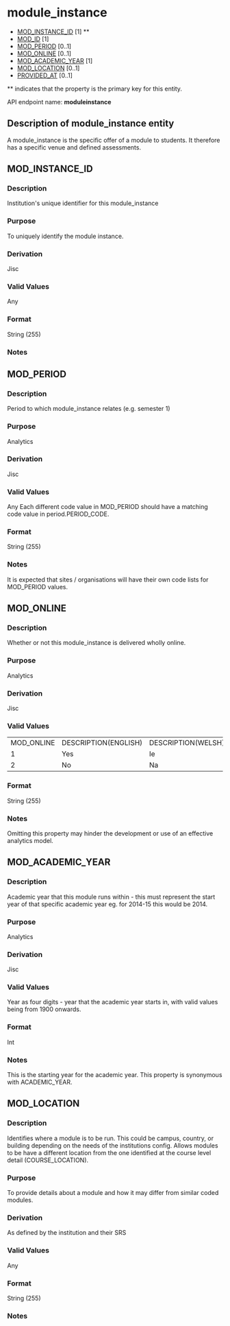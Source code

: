 # module_instance
* [MOD_INSTANCE_ID](#mod_instance_id) [1] **
* [MOD_ID](module.md#mod_id) [1]
* [MOD_PERIOD](#mod_period) [0..1]
* [MOD_ONLINE](#mod_online) [0..1]
* [MOD_ACADEMIC_YEAR](#mod_academic_year) [1]
* [MOD_LOCATION](#mod_location) [0..1]
* [PROVIDED_AT](assessment_instance.md#provided_at) [0..1]

\** indicates that the property is the primary key for this entity.

API endpoint name: **moduleinstance**

## Description of module_instance entity
A module_instance is the specific offer of a module to students. It therefore has a specific venue and defined assessments.

## MOD_INSTANCE_ID
### Description
Institution's unique identifier for this module_instance

### Purpose
To uniquely identify the module instance.

### Derivation
Jisc

### Valid Values
Any

### Format
String (255)

### Notes


## MOD_PERIOD
### Description
Period to which module_instance relates (e.g. semester 1)

### Purpose
Analytics

### Derivation
Jisc

### Valid Values
Any
Each different code value in MOD_PERIOD should have a matching code value in period.PERIOD_CODE.

### Format
String (255)

### Notes
It is expected that sites / organisations will have their own code lists for MOD_PERIOD values.

## MOD_ONLINE
### Description
Whether or not this module_instance is delivered wholly online.

### Purpose
Analytics

### Derivation
Jisc

### Valid Values
<table>
<tr><td>MOD_ONLINE</td><td>DESCRIPTION(ENGLISH)</td><td>DESCRIPTION(WELSH)  </td></tr>
<tr><td>1</td><td>Yes</td><td>Ie  </td></tr>
<tr><td>2</td><td>No</td><td>Na</td></tr>
</table>  

### Format
String (255)

### Notes
Omitting this property may hinder the development or use of an effective analytics model.

## MOD_ACADEMIC_YEAR
### Description
Academic year that this module runs within - this must represent the start year of that specific academic year eg. for 2014-15 this would be 2014.

### Purpose
Analytics

### Derivation
Jisc

### Valid Values
Year as four digits - year that the academic year starts in, with valid values being from 1900 onwards.

### Format
Int

### Notes
This is the starting year for the academic year.
This property is synonymous with ACADEMIC_YEAR.


## MOD_LOCATION
### Description
Identifies where a module is to be run. This could be campus, country, or building depending on the needs of the institutions config. Allows modules to be have a different location from the one identified at the course level detail (COURSE_LOCATION).

### Purpose
To provide details about a module and how it may differ from similar coded modules.

### Derivation
As defined by the institution and their SRS

### Valid Values
Any

### Format
String (255)

### Notes
